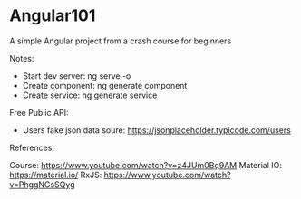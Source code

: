 # Angular101
A simple Angular project from a crash course for beginners

Notes:

- Start dev server: ng serve -o
- Create component: ng generate component <name>
- Create service:   ng generate service <name>


Free Public API:

- Users fake json data soure: https://jsonplaceholder.typicode.com/users


References: 

Course: https://www.youtube.com/watch?v=z4JUm0Bq9AM
Material IO: https://material.io/
RxJS: https://www.youtube.com/watch?v=PhggNGsSQyg

